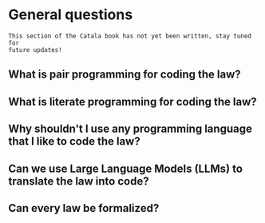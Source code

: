 # General questions

~~~admonish danger title="Work in progress"
This section of the Catala book has not yet been written, stay tuned for
future updates!
~~~

## What is pair programming for coding the law?

## What is literate programming for coding the law?

## Why shouldn't I use any programming language that I like to code the law?

## Can we use Large Language Models (LLMs) to translate the law into code?

## Can every law be formalized?

